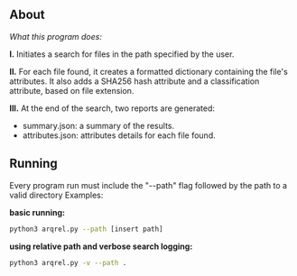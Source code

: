 ## About
*What this program does:*

**I.** Initiates a search for files in the path specified by the user.

**II.** For each file found, it creates a formatted dictionary containing the file's attributes. It also adds a SHA256 hash attribute and a classification attribute, based on file extension.

**III.** At the end of the search, two reports are generated:<br>
+ summary.json: a summary of the results.<br>
+ attributes.json: attributes details for each file found.<br>

## Running
Every program run must include the "--path" flag followed by the path to a valid directory
Examples:

**basic running:**
```sh
python3 arqrel.py --path [insert path]
```
**using relative path and verbose search logging:**
```sh
python3 arqrel.py -v --path .
```
